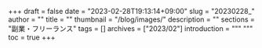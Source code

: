 +++
draft = false
date = "2023-02-28T19:13:14+09:00"
slug = "20230228_"
author = ""
title = ""
thumbnail = "/blog/images/"
description = ""
sections = "副業・フリーランス"
tags = []
archives = ["2023/02"]
introduction = """ """
toc = true
+++
